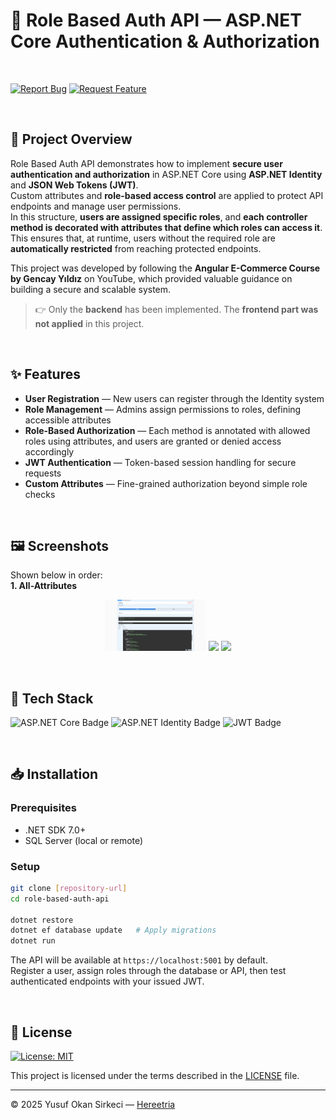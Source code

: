# 🔐 Role Based Auth API — ASP.NET Core Authentication & Authorization

<br>

[![Report Bug](https://img.shields.io/badge/🐛_Report_Bug-red?style=for-the-badge)](../../issues/new?labels=bug)
[![Request Feature](https://img.shields.io/badge/✨_Request_Feature-blue?style=for-the-badge)](../../issues/new?labels=enhancement)

<br>

## 📌 Project Overview

Role Based Auth API demonstrates how to implement **secure user authentication and authorization** in ASP.NET Core using **ASP.NET Identity** and **JSON Web Tokens (JWT)**.  
Custom attributes and **role-based access control** are applied to protect API endpoints and manage user permissions.  
In this structure, **users are assigned specific roles**, and **each controller method is decorated with attributes that define which roles can access it**. This ensures that, at runtime, users without the required role are **automatically restricted** from reaching protected endpoints.

This project was developed by following the **Angular E-Commerce Course by Gencay Yıldız** on YouTube, which provided valuable guidance on building a secure and scalable system.  
> 👉 Only the **backend** has been implemented. The **frontend part was not applied** in this project.

<br>

## ✨ Features

- **User Registration** — New users can register through the Identity system  
- **Role Management** — Admins assign permissions to roles, defining accessible attributes  
- **Role-Based Authorization** — Each method is annotated with allowed roles using attributes, and users are granted or denied access accordingly  
- **JWT Authentication** — Token-based session handling for secure requests  
- **Custom Attributes** — Fine-grained authorization beyond simple role checks

<br>

## 🖼️ Screenshots
Shown below in order:  
**1. All-Attributes**

<p align="center">
  <img src="./docs/screenshots/all-attributes.png" width="32%">
  <img src="https://upload.wikimedia.org/wikipedia/commons/c/ce/Transparent.gif" width="32%">
  <img src="https://upload.wikimedia.org/wikipedia/commons/c/ce/Transparent.gif" width="32%">
</p>

<br>

## 🧰 Tech Stack

<p>
  <img src="https://img.shields.io/badge/ASP.NET%20Core-512BD4?style=for-the-badge&logo=dotnet&logoColor=white" alt="ASP.NET Core Badge" height="32" />
  <img src="https://img.shields.io/badge/Identity-512BD4?style=for-the-badge&logo=auth0&logoColor=white" alt="ASP.NET Identity Badge" height="32" />
  <img src="https://img.shields.io/badge/JWT-000000?style=for-the-badge&logo=jsonwebtokens&logoColor=white" alt="JWT Badge" height="32" />
</p>

<br>

## 📥 Installation

### Prerequisites
- .NET SDK 7.0+  
- SQL Server (local or remote)

### Setup
```bash
git clone [repository-url]
cd role-based-auth-api

dotnet restore
dotnet ef database update   # Apply migrations
dotnet run
```

The API will be available at `https://localhost:5001` by default.  
Register a user, assign roles through the database or API, then test authenticated endpoints with your issued JWT.

<br>

## 📜 License

[![License: MIT](https://img.shields.io/badge/License-MIT-blue.svg)](LICENSE)

This project is licensed under the terms described in the [LICENSE](./LICENSE) file.

---

© 2025 Yusuf Okan Sirkeci — [Hereetria](https://github.com/Hereetria)
